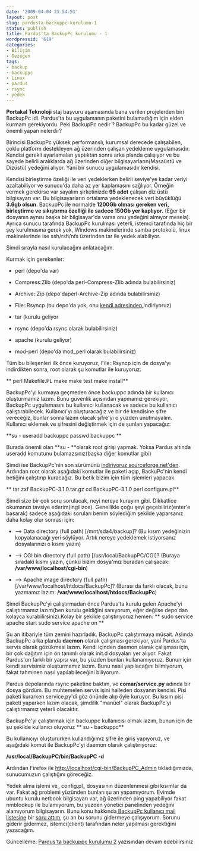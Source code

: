 ```yaml
---
date: '2009-04-04 21:54:51'
layout: post
slug: pardusta-backuppc-kurulumu-1
status: publish
title: Pardus'ta BackupPc kurulumu - 1
wordpressid: '619'
categories:
- Bilişim
- Gezegen
tags:
- backup
- backuppc
- Linux
- pardus
- rsync
- yedek
---
```


**Portakal Teknoloji** staj başvuru aşamasında bana verilen projelerden biri BackupPc idi. Pardus'ta bu uygulamanın paketini bulamadığım için elden kurmam gerekiyordu. Peki BackupPc nedir ? BackupPc bu kadar güzel ve önemli yapan nelerdir?

Birincisi BackupPc yüksek performanslı, kurumsal derecede çalışabilen, çoklu platform destekleyen ağ üzerinden çalışan yedekleme uygulamasıdır. Kendisi gerekli ayarlamaları yaptıktan sonra arka planda çalışıyor ve bu sayede belirli aralıklarda ağ üzerinden diğer bilgisayarların(Masaüstü ve Dizüstü) yedeğini alıyor. Yani bir sunucu uygulamasıdır kendisi.

Kendisi birleştirme özeliği ile veri yedeklerken belirli seviye'ye kadar veriyi azaltabiliyor ve sunucu'da daha az yer kaplamasını sağlıyor. Örneğin vermek gerekirse var sayalım şirketinizde **95 adet** çalışan diz üstü bilgisayarı var. Bu bilgisayarların ortalama yedeklenecek veri büyüklüğü **3.6gb olsun**. BackupPc ile normalde **1200Gb **olması gereken veri, birleştirme ve sıkıştırma özelliği ile sadece** 150Gb yer kaplıyor.** (Eğer bir dosyanın aynısı başka bir bilgisayar'da varsa onu yedeğini almıyor mesela). Ayrıca sunucu tarafında BackupPc kurulması yeterli, istemci tarafında hiç bir şey kurulmasına gerek yok, Windows makinelerinde samba protokolü, linux makinelerinde ise ssh/rsh/nfs üzerinden tar ile yedek alabiliyor.

Şimdi sırayla nasıl kurulacağını anlatacağım. 


Kurmak için gerekenler:



	
  * perl (depo'da var)

	
  * Compress:Zlib (depo'da perl-Compress-Zlib adında bulabilirsiniz)

	
  * Archive::Zip (depo'daperl-Archive-Zip adında bulabilirsiniz)

	
  * File::Rsyncp (bu depo'da yok, onu [kendi adresinden ](http://perlrsync.sourceforge.net/)indiriyoruz)

	
  * tar (kurulu geliyor

	
  * rsync (depo'da rsync olarak bulabilirsiniz)

	
  * apache (kurulu geliyor)

	
  * mod-perl (depo'da mod_perl olarak bulabilirsiniz)


Tüm bu bileşenleri ilk önce kuruyoruz, File::Rsyncp için de dosya'yı indirdikten sonra, root olarak şu komutlar ile kuruyoruz:

** perl Makefile.PL
make
make test
make install**

BackupPc'yi kurmaya geçmeden önce backuppc adında bir kullanıcı oluşturmamız lazım. Bunu güvenlik açısından yapmamız gerekiyor, BackupPc uygulamasını bu kullanıcı kullanacak ve sadece bu kullanıcı çalıştırabilecek. Kullanıcı'yı oluşturacağız ve bir de kendisine şifre vereceğiz, bunlar sonra lazım olacak şifre'yi o yüzden unutmayalım. Kullanıcı eklemek ve şifresini değiştirmek için de şunları yapacağız:

**su -
useradd backuppc
passwd backuppc
**

Burada önemli olan **su - **olarak root girişi yapmak. Yoksa Pardus altında useradd komutunu bulamazsınız(başka diğer komutlar gibi)

Şimdi ise BackupPc'nin son sürümünü [indiriyoruz sourceforge.net'den](http://sourceforge.net/projects/backuppc/). Ardından root olarak aşağıdaki komutlar ile paketi açıp, BackuPc'nin kendi betiğini çalıştırıp kuracağız. Bu betik bizim için tüm işlemleri yapacak

** tar zxf BackupPC-3.1.0.tar.gz
cd BackupPC-3.1.0
perl configure.pl**

Şimdi size bir çok soru sorulacak, neyi nereye kurayım gibi. Dikkatlice okumanızı tavsiye ederim(ingilizce). Genellikle çoğu şeyi geçebiliriz(enter'e basarak) sadece aşağıdaki soruları benim söylediğim şekilde yaparsanız daha kolay olur sonrası için:



	
  * --> Data directory (full path) [/mnt/sda4/backup]?   (Bu kısım yedeğinizin kopyalanacağı yeri söylüyor. Artık nereye yedeklemek istiyorsanız dosyalarınızı o kısmı yazın)

	
  * --> CGI bin directory (full path) [/usr/local/BackupPC/CGI]? (Buraya sıradaki kısmı yazın, çünkü bizim dosya'mız buradan çalışacak: **/var/www/localhost/cgi-bin**)

	
  * --> Apache image directory (full path) [/var/www/localhost/htdocs/BackupPc]? (Burası da farklı olacak, bunu yazmamız lazım: **/var/www/localhost/htdocs/BackupPc**)



Şimdi BackupPc'yi çalıştırmadan önce Pardus'ta kurulu gelen Apache'yi çalıştırmamız lazım(ben kurulu geldiğini sanıyorum, eğer değilse depo'dan kolayca kurabilirsiniz).Kolay bir şekilde çalıştırıyoruz hemen:
**
sudo service apache start
sudo service apache on   **

Şu an itibariyle tüm zemini hazırladık. BackupPc çalıştırmaya müsait. Aslında BackupPc arka planda **daemon** olarak çalışması gerekiyor, yani Pardus'ta servis olarak gözükmesi lazım. Kendi içinden daemon olarak çalışması için, bir çok dağıtım için ön tanımlı olarak init.d dosyaları yer alıyor. Fakat Pardus'un farklı bir yapısı var, bu yüzden bunları kullanamıyoruz. Bunun için kendi servisimiz oluşturmamız lazım. Bunu nasıl yapılacağını bilmiyorum, fakat tahminen nasıl yapılabileceğini biliyorum. 

Pardus depolarında rsync paketine baktım, ve **comar/service.py**  adında bir dosya gördüm. Bu muhtemelen servis işini halleden dosyanın kendisi. Pisi paketi kurarken service.py'di göz önünde alıp öyle kuruyor. Bu kısım pisi paketi yaparken lazım olacak, şimdilik "manüel" olarak BackupPc'yi çalıştırmamız yeterli olacaktır.

BackupPc'yi çalıştırmak için backuppc kullanıcısı olmak lazım, bunun için de şu şekilde kullanıcı oluyoruz
**
su - backuppc**

Bu kullanıcıyı oluştururken kullandığımız şifre ile giriş yapıyoruz, ve aşağıdaki komut ile BackupPc'yi daemon olarak çalıştırıyoruz:

**/usr/local/BackupPC/bin/BackupPC -d**

Ardından Firefox ile [http://localhost/cgi-bin/BackupPC_Admin](http://localhost/cgi-bin/BackupPC_Admin) tıkladığımızda, sunucumuzun çalıştığını göreceğiz. 

Yedek alma işlemi ve_ config.pl_ dosyasının düzenlenmesi gibi kısımlar da var. Fakat ağ problemi yüzünden bunları şu an yapamıyorum. Evimde ubuntu kurulu netbook bilgisayarı var, ağ üzerinden ping yapabiliyor fakat nmblookup ile bulamıyorum, bu yüzden yönetici panelinden yedeğini alamıyorum bilgisayarın. Bunu konu hakkında[ BackupPc kullanıcı mail listesine](http://sourceforge.net/mailarchive/forum.php?forum_name=backuppc-users) bir [soru attım](http://sourceforge.net/mailarchive/forum.php?thread_name=3a8b0bbb0904040240o67a8c6bfsffb9e9cae4e7d9d3%40mail.gmail.com&forum_name=backuppc-users), şu an bu sorunu gidermeye çalışıyorum. Sorunu giderir gidermez, istemci(client) tarafından neler yapılması gerektiğini yazacağım. 

Güncelleme: [Pardus'ta backuppc kurulumu 2](http://blog.arsln.org/pardusta-backuppc-kurulumu-2/) yazısından devam edebilirsiniz




